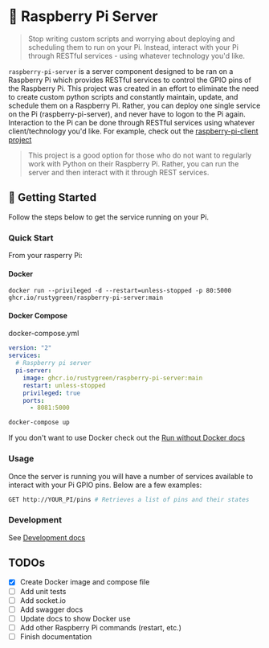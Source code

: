 # 🥧 Raspberry Pi Server

> Stop writing custom scripts and worrying about deploying and scheduling them to run on your Pi. Instead, interact with your Pi through RESTful services - using whatever technology you'd like.

`raspberry-pi-server` is a server component designed to be ran on a Raspberry Pi which provides RESTful services to control the GPIO pins of the Raspberry Pi. This project was created in an effort to eliminate the need to create custom python scripts and constantly maintain, update, and schedule them on a Raspberry Pi. Rather, you can deploy one single service on the Pi (raspberry-pi-server), and never have to logon to the Pi again. Interaction to the Pi can be done through RESTful services using whatever client/technology you'd like. For example, check out the [raspberry-pi-client project](https://github.com/rustygreen/raspberry-pi-client)

> This project is a good option for those who do not want to regularly work with Python on their Raspberry Pi. Rather, you can run the server and then interact with it through REST services.

## 🏁 Getting Started

Follow the steps below to get the service running on your Pi.

### Quick Start

From your rasperry Pi:

#### Docker

```
docker run --privileged -d --restart=unless-stopped -p 80:5000 ghcr.io/rustygreen/raspberry-pi-server:main
```

#### Docker Compose

docker-compose.yml

```yml
version: "2"
services:
  # Raspberry pi server
  pi-server:
    image: ghcr.io/rustygreen/raspberry-pi-server:main
    restart: unless-stopped
    privileged: true
    ports:
      - 8081:5000
```

```bash
docker-compose up
```

If you don't want to use Docker check out the [Run without Docker docs](./docs/run-without-docker.md)

### Usage

Once the server is running you will have a number of services available to interact with your Pi GPIO pins. Below are a few examples:

```bash
GET http://YOUR_PI/pins # Retrieves a list of pins and their states
```

### Development

See [Development docs](./docs/development.md)

## TODOs

- [x] Create Docker image and compose file
- [ ] Add unit tests
- [ ] Add socket.io
- [ ] Add swagger docs
- [ ] Update docs to show Docker use
- [ ] Add other Raspberry Pi commands (restart, etc.)
- [ ] Finish documentation
